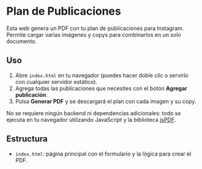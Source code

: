 # Plan de Publicaciones

Esta web genera un PDF con tu plan de publicaciones para Instagram. Permite cargar varias imágenes y copys para combinarlos en un solo documento.

## Uso

1. Abre `index.html` en tu navegador (puedes hacer doble clic o servirlo con cualquier servidor estático).
2. Agrega todas las publicaciones que necesites con el botón **Agregar publicación**.
3. Pulsa **Generar PDF** y se descargará el plan con cada imagen y su copy.

No se requiere ningún backend ni dependencias adicionales: todo se ejecuta en tu navegador utilizando JavaScript y la biblioteca [jsPDF](https://github.com/parallax/jsPDF).

## Estructura

- `index.html`: página principal con el formulario y la lógica para crear el PDF.
